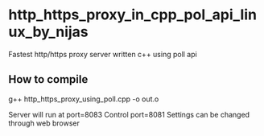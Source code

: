 # http_https_proxy_in_cpp_pol_api_linux_by_nijas
Fastest http/https proxy server written c++ using poll api

How to compile
-----------------
g++ http_https_proxy_using_poll.cpp -o out.o

Server will run at port=8083
Control port=8081
Settings can be changed through web browser



